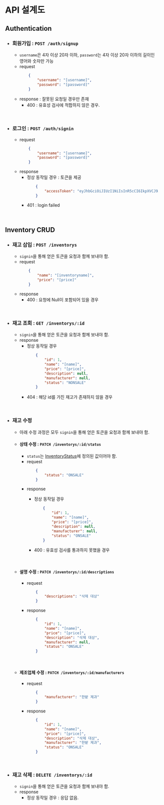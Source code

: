 # API 설계도

## Authentication
- ### 회원가입 : `POST /auth/signup`
    - `username`은 4자 이상 20자 이하, `password`는 4자 이상 20자 이하의 길이인 영어와 숫자만 가능
    - request
        ```JSON
            {
                "username": "[username]",
                "password": "[password]"
            }
        ```
    - response : 잘못된 요청일 경우만 존재
        - 400 : 유효성 검사에 적합하지 않은 경우.

<br/>

- ### 로그인 : `POST /auth/signin`
    - request
        ```JSON
            {
                "username": "[username]",
                "password": "[password]"
            }
        ```
    - response
        - 정상 동작일 경우 : 토큰을 제공
            ```JSON
                {
                    "accessToken": "eyJhbGciOiJIUzI1NiIsInR5cCI6IkpXVCJ9.eyJ1c2VybmFtZSI6ImRsZWhkZHVxMyIsImlhdCI6MTY2NzM5NTM4OSwiZXhwIjoxNjY3Mzk4OTg5fQ.f6qaf2MwXPRu-SYAGG6T5Y9EQ1OStDnaryZa3ROSqOw"
                }
            ```
        - 401 : login failed

<br/>

## Inventory CRUD
- ### 재고 삽입 : `POST /inventorys`
    - `signin`을 통해 얻은 토큰을 요청과 함께 보내야 함.
    - request
        ```JSON
            {
                "name": "[inventoryname]",
                "price": "[price]"
            }
        ```
    - response
        - 400 : 요청에 Null이 포함되어 있을 경우

<br/>

- ### 재고 조회 : `GET /inventorys/:id`
    - `signin`을 통해 얻은 토큰을 요청과 함께 보내야 함.
    - response 
        - 정상 동작일 경우
            ```JSON
                {
                    "id": 1,
                    "name": "[name]",
                    "price": "[price]",
                    "description": null,
                    "manufacturer": null,
                    "status": "NONSALE"
                }
            ```
        - 404 : 해당 id를 가진 재고가 존재하지 않을 경우

<br/>

- ### 재고 수정
    - 아래 수정 과정은 모두 `signin`을 통해 얻은 토큰을 요청과 함께 보내야 함.
    - #### 상태 수정 : `PATCH /inventorys/:id/status`
        - `status`는 [InventoryStatus](https://github.com/2dongyeop/inventory-management-system/blob/main/src/inventory/inventory-status.enum.ts)에 정의된 값이어야 함.
        - request
            ```JSON
                {
                    "status": "ONSALE"
                }
            ```
        - response
            - 정상 동작일 경우
                ```JSON
                    {
                        "id": 1,
                        "name": "[name]",
                        "price": "[price]",
                        "description": null,
                        "manufacturer": null,
                        "status": "ONSALE"
                    }
                ```
        
            - 400 : 유효성 검사를 통과하지 못했을 경우
    
    <br/>

    - #### 설명 수정 : `PATCH /inventorys/:id/descriptions`
        - request
            ```JSON
                {
                    "descriptions": "삭제 대상"
                }
            ```
        - response
            ```JSON
                {
                    "id": 1,
                    "name": "[name]",
                    "price": "[price]",
                    "description": "삭제 대상",
                    "manufacturer": null,
                    "status": "ONSALE"
                }
            ```
    
    <br/>

    - #### 제조업체 수정 : `PATCH /inventorys/:id/manufacturers`
        - request
            ```JSON
                {
                    "manufacturer": "한밭 제과"
                }
            ```
        - response
            ```JSON
                {
                    "id": 1,
                    "name": "[name]",
                    "price": "[price]",
                    "description": "삭제 대상",
                    "manufacturer": "한밭 제과",
                    "status": "ONSALE"
                }
            ```

<br/>

- ### 재고 삭제 : `DELETE /inventorys/:id`
    - `signin`을 통해 얻은 토큰을 요청과 함께 보내야 함.
    - response
        - 정상 동작일 경우 : 응답 없음.